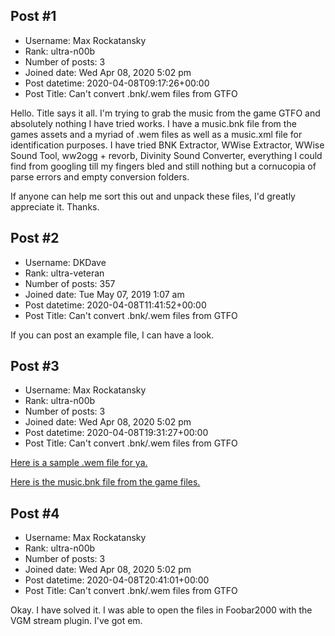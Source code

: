 ## Post #1
- Username: Max Rockatansky
- Rank: ultra-n00b
- Number of posts: 3
- Joined date: Wed Apr 08, 2020 5:02 pm
- Post datetime: 2020-04-08T09:17:26+00:00
- Post Title: Can't convert .bnk/.wem files from GTFO

Hello. Title says it all. I'm trying to grab the music from the game GTFO and absolutely nothing I have tried works. I have a music.bnk file from the games assets and a myriad of .wem files as well as a music.xml file for identification purposes. I have tried BNK Extractor, WWise Extractor, WWise Sound Tool, ww2ogg + revorb, Divinity Sound Converter, everything I could find from googling till my fingers bled and still nothing but a cornucopia of parse errors and empty conversion folders.

If anyone can help me sort this out and unpack these files, I'd greatly appreciate it. Thanks.
## Post #2
- Username: DKDave
- Rank: ultra-veteran
- Number of posts: 357
- Joined date: Tue May 07, 2019 1:07 am
- Post datetime: 2020-04-08T11:41:52+00:00
- Post Title: Can't convert .bnk/.wem files from GTFO

If you can post an example file, I can have a look.
## Post #3
- Username: Max Rockatansky
- Rank: ultra-n00b
- Number of posts: 3
- Joined date: Wed Apr 08, 2020 5:02 pm
- Post datetime: 2020-04-08T19:31:27+00:00
- Post Title: Can't convert .bnk/.wem files from GTFO

[Here is a sample .wem file for ya.](https://1drv.ms/u/s!Amlmg7DljL25pSlQpJZMYw9AgiER?e=1B74de)

[Here is the music.bnk file from the game files.](https://1drv.ms/u/s!Amlmg7DljL25pSqZWq2xrdicvMjT?e=m6H3u9)
## Post #4
- Username: Max Rockatansky
- Rank: ultra-n00b
- Number of posts: 3
- Joined date: Wed Apr 08, 2020 5:02 pm
- Post datetime: 2020-04-08T20:41:01+00:00
- Post Title: Can't convert .bnk/.wem files from GTFO

Okay. I have solved it. I was able to open the files in Foobar2000 with the VGM stream plugin. I've got em.
